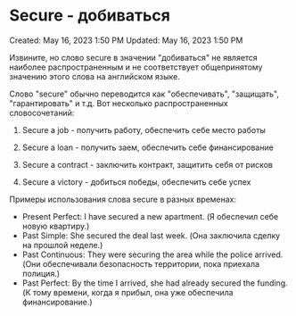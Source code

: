 # Secure - добиваться

Created: May 16, 2023 1:50 PM
Updated: May 16, 2023 1:50 PM

Извините, но слово secure в значении "добиваться" не является наиболее распространенным и не соответствует общепринятому значению этого слова на английском языке.

Слово "secure" обычно переводится как "обеспечивать", "защищать", "гарантировать" и т.д. Вот несколько распространенных словосочетаний:

1. Secure a job - получить работу, обеспечить себе место работы

2. Secure a loan - получить заем, обеспечить себе финансирование

3. Secure a contract - заключить контракт, защитить себя от рисков

4. Secure a victory - добиться победы, обеспечить себе успех

Примеры использования слова secure в разных временах:

- Present Perfect: I have secured a new apartment. (Я обеспечил себе новую квартиру.)
- Past Simple: She secured the deal last week. (Она заключила сделку на прошлой неделе.)
- Past Continuous: They were securing the area while the police arrived. (Они обеспечивали безопасность территории, пока приехала полиция.)
- Past Perfect: By the time I arrived, she had already secured the funding. (К тому времени, когда я прибыл, она уже обеспечила финансирование.)
